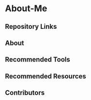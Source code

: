 # About-Me

## Repository Links

## About

## Recommended Tools

## Recommended Resources

## Contributors